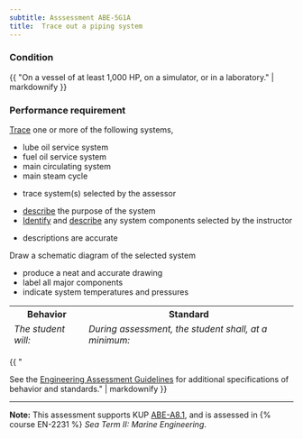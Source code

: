 ```yaml
---
subtitle: Asssessment ABE-5G1A
title:  Trace out a piping system
---
```




### Condition

{{ "On a vessel of at least 1,000 HP, on a simulator, or in a laboratory." | markdownify }}

### Performance requirement 

<table width='100%' class='Guidelines'>
 <thead>
 <tr>
     <th class='thirty'>Behavior</th>
     <th class='seventy'>Standard</th>
 </tr>
 <tr>
     <td><em>The student will:</em></td>
     <td><em>During assessment, the student shall, at a minimum:</em></td>
 </tr>
 </thead>
 <tbody>


<!--rowstart-->

[Trace](guidelines#trace) one or more of the following systems,

* lube oil service system
* fuel oil service system
* main circulating system
* main steam cycle


<!--cellbreak-->

* trace system(s) selected by the assessor


<!--rowend-->


<!--rowstart-->

* [describe](guidelines#describeequipment) the purpose of the system
* [Identify](guidelines#identify) and [describe](guidelines#describeequipment) any system components selected by the instructor

<!--cellbreak-->

* descriptions are accurate

<!--rowend-->


<!--rowstart-->

Draw a schematic diagram of the selected system

<!--cellbreak-->

* produce a neat and accurate drawing
* label all major components 
* indicate system temperatures and pressures

<!--rowend-->


 </tbody>
 </table>

{{ "

See the [Engineering Assessment Guidelines](guidelines) for additional specifications of behavior and standards." | markdownify }}


*****

**Note:** This assessment supports KUP [ABE-A8.1]({{site.baseurl}}/tables/35.html#ABE-A8.1), and is assessed in  {% course  EN-2231 %}  *Sea Term II: Marine Engineering*. 

